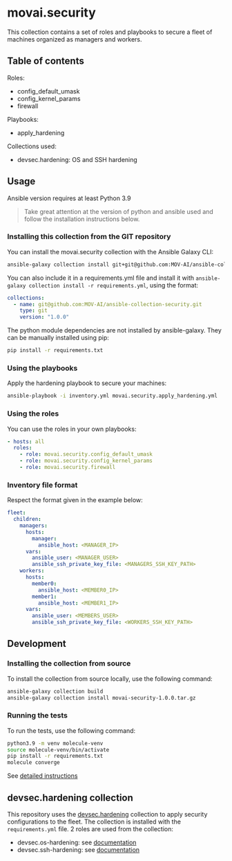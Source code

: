 # movai.security

This collection contains a set of roles and playbooks to secure a fleet of machines organized as managers and workers.

## Table of contents

Roles:
- config_default_umask
- config_kernel_params
- firewall

Playbooks:
- apply_hardening

Collections used:
- devsec.hardening: OS and SSH hardening

## Usage

Ansible version requires at least Python 3.9

> Take great attention at the version of python and ansible used and follow the installation instructions below.

### Installing this collection from the GIT repository

You can install the movai.security collection with the Ansible Galaxy CLI:

```sh
ansible-galaxy collection install git+git@github.com:MOV-AI/ansible-collection-security.git
```

You can also include it in a requirements.yml file and install it with `ansible-galaxy collection install -r requirements.yml`, using the format:

```yaml
collections:
  - name: git@github.com:MOV-AI/ansible-collection-security.git
    type: git
    version: "1.0.0"
```

The python module dependencies are not installed by ansible-galaxy. They can be manually installed using pip:

```sh
pip install -r requirements.txt
```

### Using the playbooks

Apply the hardening playbook to secure your machines:

```sh
ansible-playbook -i inventory.yml movai.security.apply_hardening.yml
```

### Using the roles

You can use the roles in your own playbooks:

```yaml
- hosts: all
  roles:
    - role: movai.security.config_default_umask
    - role: movai.security.config_kernel_params
    - role: movai.security.firewall
```

### Inventory file format

Respect the format given in the example below:

```yaml
fleet:
  children:
    managers:
      hosts:
        manager:
          ansible_host: <MANAGER_IP>
      vars:
        ansible_user: <MANAGER_USER>
        ansible_ssh_private_key_file: <MANAGERS_SSH_KEY_PATH>
    workers:
      hosts:
        member0:
          ansible_host: <MEMBER0_IP>
        member1:
          ansible_host: <MEMBER1_IP>
      vars:
        ansible_user: <MEMBERS_USER>
        ansible_ssh_private_key_file: <WORKERS_SSH_KEY_PATH>
```

## Development

### Installing the collection from source

To install the collection from source locally, use the following command:

```sh
ansible-galaxy collection build
ansible-galaxy collection install movai-security-1.0.0.tar.gz
```

### Running the tests

To run the tests, use the following command:

```sh
python3.9 -m venv molecule-venv
source molecule-venv/bin/activate
pip install -r requirements.txt
molecule converge
```
See [detailed instructions](./molecule/default/install.md)

## devsec.hardening collection

This repository uses the [devsec.hardening](https://galaxy.ansible.com/ui/repo/published/devsec/hardening/) collection to apply security configurations to the fleet. The collection is installed with the `requirements.yml` file.
2 roles are used from the collection:
- devsec.os-hardening: see [documentation](https://github.com/dev-sec/ansible-collection-hardening/tree/master/roles/os_hardening)
- devsec.ssh-hardening: see [documentation](https://github.com/dev-sec/ansible-collection-hardening/tree/master/roles/ssh_hardening)
```